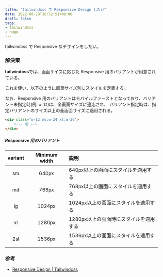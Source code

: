 ```yaml
---
title: "tailwindcss で Responsive Design したい"
date: 2022-08-28T10:52:51+09:00
draft: false
tags:
- tailwindcss
- hugo
---
```


tailwindcss で Responsive なデザインをしたい。

<!--more-->

### 解決策

**tailwindcss**では、画面サイズに応じた Responsive 用のバリアントが用意されている。

これを使い、以下のように画面サイズ別にスタイルを定義する。

なお、Responsive 用のバリアントはモバイルファーストとなっており、バリアント未指定時(例: `w-12`)は、全画面サイズに適応され、
バリアント指定時は、指定バリアントのサイズ以上の全画面サイズに適用される。

~~~html
<div class="w-12 md:w-24 xl:w-36">
    <!-- 略 -->
</div>
~~~

##### Responsive 用のバリアント

| variant | Minimum width | 説明 |
|:--:|:--:|:---|
| sm | 640px | 640px以上の画面にスタイルを適用する |
| md | 768px | 768px以上の画面にスタイルを適用する |
| lg | 1024px | 1024px以上の画面にスタイルを適用する |
| xl | 1280px | 1280px以上の画面時にスタイルを適用する |
| 2sl | 1536px | 1536px以上の画面にスタイルを適用する |

### 参考

- [Responsive Design | Tailwindcss ](https://tailwindcss.com/docs/responsive-design)